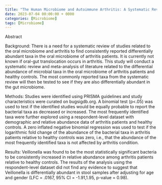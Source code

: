 ```yaml
---
title: "The Human Microbiome and Autoimmune Arthritis: A Systematic Review and Meta-Analysis"
date: 2023-07-04 00:00:00 + 0000
categories: [Microbiome]
tags: [Microbiome]
---
```


Abstract

Background: There is a need for a systematic review of studies related to the oral microbiome and arthritis to find consistently reported differentially abundant taxa in the oral microbiome of arthritis patients. It is currently not known if oral-gut translocation occurs in arthritis. This study will conduct a systematic review and meta-analysis of literature related to the differential abundance of microbial taxa in the oral microbiome of arthritis patients and healthy controls. The most commonly reported taxa from the systematic review will then be tested to see if they are also differentially abundant in the gut microbiome.

Methods: Studies were identified using PRISMA guidelines and study characteristics were curated on bugsigdb.org. A binomial test (p<.05) was used to test if the identified studies would be equally probable to report the bacterial taxa as decreased or increased. The most frequently identified taxa were further explored using a respondent-level dataset with demographic and relative abundance data of arthritis patients and healthy controls. A zero inflated negative binomial regression was used to test if the logarithmic fold change of the abundance of the bacterial taxa in arthritis patients relative to healthy controls was zero, i.e., that the abundance of the most frequently identified taxa is not affected by arthritis condition.

Results: Veillonella was found to be the most statistically significant bacteria to be consistently increased in relative abundance among arthritis patients relative to healthy controls. The results of the analysis using the respondent-level dataset did not find any evidence to suggest that Veillonella is differentially abundant in stool samples after adjusting for age and gender (LFC = .0167, 95% CI = -1.91,1.95, p-value = 0.98).
